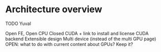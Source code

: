 # Architecture overview

TODO Yuval

Open FE, Open CPU
Closed CUDA + link to install and license CUDA backend
Extensible design
Multi device (instead of the multi GPU page)
OPEN: what to do with current content about GPUs? Keep it?
